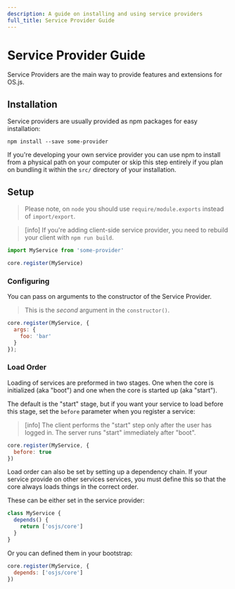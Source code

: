```yaml
---
description: A guide on installing and using service providers
full_title: Service Provider Guide
---
```


# Service Provider Guide

Service Providers are the main way to provide features and extensions for OS.js.

## Installation

Service providers are usually provided as npm packages for easy installation:

```shell
npm install --save some-provider
```

If you're developing your own service provider you can use npm to install from a
physical path on your computer or skip this step entirely if you plan on bundling
it within the `src/` directory of your installation.

## Setup

> Please note, on `node` you should use `require/module.exports` instead of `import/export`.

<!-- -->

> [info] If you're adding client-side service provider, you need to rebuild your
> client with `npm run build`.

```javascript
import MyService from 'some-provider'

core.register(MyService)
```

### Configuring

You can pass on arguments to the constructor of the Service Provider.

> This is the *second* argument in the `constructor()`.

```javascript
core.register(MyService, {
  args: {
    foo: 'bar'
  }
});
```

### Load Order

Loading of services are preformed in two stages. One when the core is initialized
(aka "boot") and one when the core is started up (aka "start").

The default is the "start" stage, but if you want your service to load before
this stage, set the `before` parameter when you register a service:

> [info] The client performs the "start" step only after the user has logged in.
> The server runs "start" immediately after "boot".


```javascript
core.register(MyService, {
  before: true
})
```

Load order can also be set by setting up a dependency chain. If your service provide on other services
services, you must define this so that the core always loads things in the correct order.

These can be either set in the service provider:

```javascript
class MyService {
  depends() {
    return ['osjs/core']
  }
}
```

Or you can defined them in your bootstrap:

```javascript
core.register(MyService, {
  depends: ['osjs/core']
})
```
